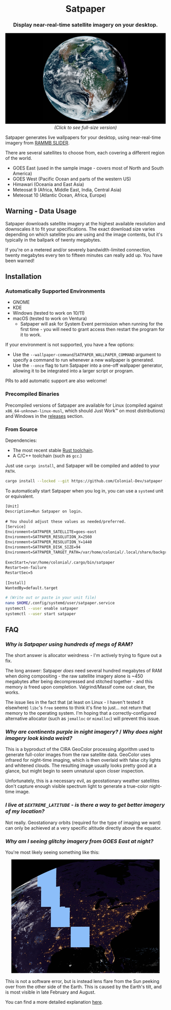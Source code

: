 <h1 align="center">Satpaper</h1>
<h3 align="center">Display near-real-time satellite imagery on your desktop.</h3>

<p align = "center">
<img src=".github/satpaper_latest.png" width = 768>
<br>
<i> (Click to see full-size version) </i>
</p>

Satpaper generates live wallpapers for your desktop, using near-real-time imagery from [RAMMB SLIDER](https://rammb-slider.cira.colostate.edu).

There are several satellites to choose from, each covering a different region of the world.
- GOES East (used in the sample image - covers most of North and South America)
- GOES West (Pacific Ocean and parts of the western US)
- Himawari (Oceania and East Asia)
- Meteosat 9 (Africa, Middle East, India, Central Asia)
- Meteosat 10 (Atlantic Ocean, Africa, Europe)

## Warning - Data Usage
Satpaper downloads satellite imagery at the highest available resolution and downscales it to fit your specifications. The exact download size varies depending on which satellite you are using and the image contents, but it's typically in the ballpark of twenty megabytes.

If you're on a metered and/or severely bandwidth-limited connection, twenty megabytes every ten to fifteen minutes can really add up. You have been warned!

## Installation
### Automatically Supported Environments
- GNOME
- KDE
- Windows (tested to work on 10/11)
- macOS (tested to work on Ventura)
    - Satpaper will ask for System Event permission when running for the first time - you will need to grant access then restart the program for it to work.

If your environment is not supported, you have a few options:
- Use the `--wallpaper-command`/`SATPAPER_WALLPAPER_COMMAND` argument to specify a command to run whenever a new wallpaper is generated. 
- Use the `--once` flag to turn Satpaper into a one-off wallpaper generator, allowing it to be integrated into a larger script or program.

PRs to add automatic support are also welcome!

### Precompiled Binaries
Precompiled versions of Satpaper are available for Linux (compiled against `x86_64-unknown-linux-musl`, which should Just Work™ on most distributions) and Windows in the [releases](https://github.com/Colonial-Dev/satpaper/releases) section.

### From Source

Dependencies:
- The most recent stable [Rust toolchain](https://rustup.rs/).
- A C/C++ toolchain (such as `gcc`.)

Just use `cargo install`, and Satpaper will be compiled and added to your `PATH`.
```sh
cargo install --locked --git https://github.com/Colonial-Dev/satpaper --branch master
```

To automatically start Satpaper when you log in, you can use a `systemd` unit or equivalent.

```
[Unit]
Description=Run Satpaper on login.

# You should adjust these values as needed/preferred.
[Service]
Environment=SATPAPER_SATELLITE=goes-east
Environment=SATPAPER_RESOLUTION_X=2560
Environment=SATPAPER_RESOLUTION_Y=1440
Environment=SATPAPER_DISK_SIZE=94
Environment=SATPAPER_TARGET_PATH=/var/home/colonial/.local/share/backgrounds/

ExecStart=/var/home/colonial/.cargo/bin/satpaper
Restart=on-failure
RestartSec=5

[Install]
WantedBy=default.target
```

```sh
# (Write out or paste in your unit file)
nano $HOME/.config/systemd/user/satpaper.service
systemctl --user enable satpaper
systemctl --user start satpaper
```

## FAQ

### *Why is Satpaper using hundreds of megs of RAM?*

The short answer is allocator weirdness - I'm actively trying to figure out a fix.

The long answer: Satpaper *does* need several hundred megabytes of RAM when doing compositing - the raw satellite imagery alone is ~450 megabytes after being decompressed and stitched together - and this memory *is* freed upon completion. Valgrind/Massif come out clean, the works.

The issue lies in the fact that (at least on Linux - I haven't tested it elsewhere) `libc`'s `free` seems to think it's fine to just... not return that memory to the operating system. I'm hoping that a correctly-configured alternative allocator (such as `jemalloc` or `mimalloc`) will prevent this issue.

### *Why are continents purple in night imagery?* / *Why does night imagery look kinda weird?*
This is a byproduct of the CIRA GeoColor processing algorithm used to generate full-color images from the raw satellite data. GeoColor uses infrared for night-time imaging, which is then overlaid with false city lights and whitened clouds. The resulting image usually looks pretty good at a glance, but might begin to seem unnatural upon closer inspection.

Unfortunately, this is a necessary evil, as geostationary weather satellites don't capture enough visible spectrum light to generate a true-color night-time image.

### *I live at `$EXTREME_LATITUDE` - is there a way to get better imagery of my location?*
Not really. Geostationary orbits (required for the type of imaging we want) can only be achieved at a very specific altitude directly above the equator.

### *Why am I seeing glitchy imagery from GOES East at night?*
You're most likely seeing something like this:
<p align="center">
<img src=".github/goes_east_glitch.png">
<p>

This is not a software error, but is instead lens flare from the Sun peeking over from the other side of the Earth. This is caused by the Earth's tilt, and is most visible in late February and August.

You can find a more detailed explanation [here](https://www.reddit.com/r/WeatherGifs/comments/pj25ht/comment/hbvs1wo).
